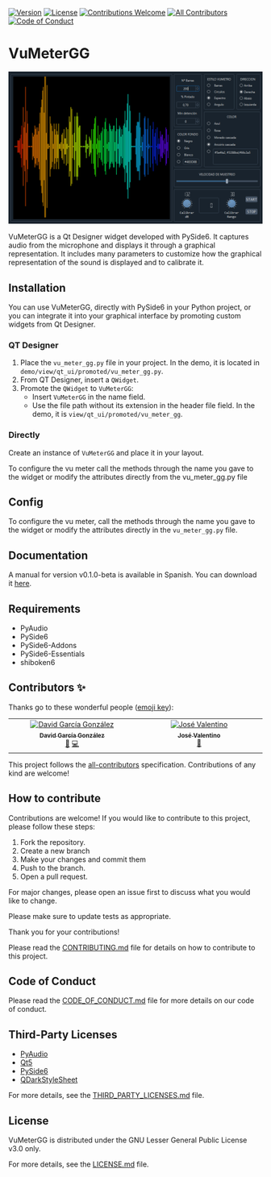 [![Version](https://img.shields.io/github/v/release/DavidGG-dev/VuMeterGG?include_prereleases)](https://github.com/DavidGG-dev/VuMeterGG/releases)
[![License](https://img.shields.io/badge/license-LGPLv3-blue.svg)](https://opensource.org/licenses/LGPL-3.0)
[![Contributions Welcome](https://img.shields.io/badge/contributions-welcome-brightgreen.svg?style=flat)](https://github.com/DavidGG-dev/VuMeterGG/issues)
[![All Contributors](https://img.shields.io/github/all-contributors/DavidGG-dev/VuMeterGG?color=ee8449&style=flat-square)](#contributors)
[![Code of Conduct](https://img.shields.io/badge/code%20of%20conduct-contributor%20covenant-ff69b4.svg)](CODE_OF_CONDUCT.md)
# VuMeterGG

![readme_cover](doc/images/readme_cover.png)

VuMeterGG is a Qt Designer widget developed with PySide6. It captures audio from the microphone and displays it through a graphical representation.
It includes many parameters to customize how the graphical representation of the sound is displayed and to calibrate it.

## Installation
You can use VuMeterGG, directly with PySide6 in your Python project, or you can integrate it into your graphical interface by promoting custom widgets from Qt Designer.

### QT Designer
1. Place the `vu_meter_gg.py` file in your project. In the demo, it is located in `demo/view/qt_ui/promoted/vu_meter_gg.py`.
2. From QT Designer, insert a `QWidget`.
3. Promote the `QWidget` to `VuMeterGG`:
   - Insert `VuMeterGG` in the name field.
   - Use the file path without its extension in the header file field. In the demo, it is `view/qt_ui/promoted/vu_meter_gg`.

### Directly
Create an instance of `VuMeterGG` and place it in your layout.

To configure the vu meter call the methods through the name you gave to the widget or modify the attributes directly from the vu_meter_gg.py file

## Config
To configure the vu meter, call the methods through the name you gave to the widget or modify the attributes directly in the `vu_meter_gg.py` file.

## Documentation
A manual for version v0.1.0-beta is available in Spanish. You can download it [here](docs/manual_v0.1.0-beta_spanish.pdf).

## Requirements
- PyAudio
- PySide6
- PySide6-Addons
- PySide6-Essentials
- shiboken6

## Contributors ✨

Thanks go to these wonderful people ([emoji key](https://allcontributors.org/docs/en/emoji-key)):

<!-- ALL-CONTRIBUTORS-LIST:START - Do not remove or modify this section -->
<!-- prettier-ignore-start -->
<!-- markdownlint-disable -->
<table>
  <tbody>
    <tr>
      <td align="center" valign="top" width="14.28%"><a href="https://github.com/DavidGG-dev"><img src="https://avatars.githubusercontent.com/u/113294479?v=4?s=100" width="100px;" alt="David García González"/><br /><sub><b>David García González</b></sub></a><br /><a href="#maintenance-DavidGG-dev" title="Maintenance">🚧</a> <a href="#code-DavidGG-dev" title="Code">💻</a></td>
      <td align="center" valign="top" width="14.28%"><a href="https://www.josval.xyz"><img src="https://avatars.githubusercontent.com/u/105240557?v=4?s=100" width="100px;" alt="José Valentino"/><br /><sub><b>José Valentino</b></sub></a><br /><a href="#ideas-josvaal" title="Ideas, Planning, & Feedback">🤔</a></td>
    </tr>
  </tbody>
</table>

<!-- markdownlint-restore -->
<!-- prettier-ignore-end -->

<!-- ALL-CONTRIBUTORS-LIST:END -->

This project follows the [all-contributors](https://allcontributors.org) specification.
Contributions of any kind are welcome!

## How to contribute
Contributions are welcome! If you would like to contribute to this project, please follow these steps:

1. Fork the repository.
2. Create a new branch 
3. Make your changes and commit them
4. Push to the branch.
5. Open a pull request.

For major changes, please open an issue first to discuss what you would like to change.

Please make sure to update tests as appropriate.

Thank you for your contributions!

Please read the [CONTRIBUTING.md](CONTRIBUTING.md) file for details on how to contribute to this project.

## Code of Conduct

Please read the [CODE_OF_CONDUCT.md](CODE_OF_CONDUCT.md) file for more details on our code of conduct.

## Third-Party Licenses

- [PyAudio](https://github.com/CristiFati/pyaudio)
- [Qt5](https://github.com/qt/qt5)
- [PySide6](https://github.com/qtproject/pyside-pyside-setup)
- [QDarkStyleSheet](https://github.com/ColinDuquesnoy/QDarkStyleSheet)

For more details, see the [THIRD_PARTY_LICENSES.md](THIRD_PARTY_LICENSES.md) file.

## License

VuMeterGG is distributed under the GNU Lesser General Public License v3.0 only.

For more details, see the [LICENSE.md](LICENSE.md) file.
